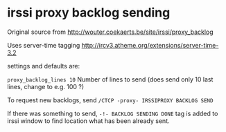 irssi proxy backlog sending
============

Original source from  http://wouter.coekaerts.be/site/irssi/proxy_backlog

Uses server-time tagging http://ircv3.atheme.org/extensions/server-time-3.2

settings and defaults are:

```proxy_backlog_lines 10``` Number of lines to send (does send only 10 last lines, change to e.g. 100 ?)

To request new backlogs, send ```/CTCP -proxy- IRSSIPROXY BACKLOG SEND```

If there was something to send, ```-!- BACKLOG SENDING DONE``` tag is added to irssi window to find location what has been already sent.

